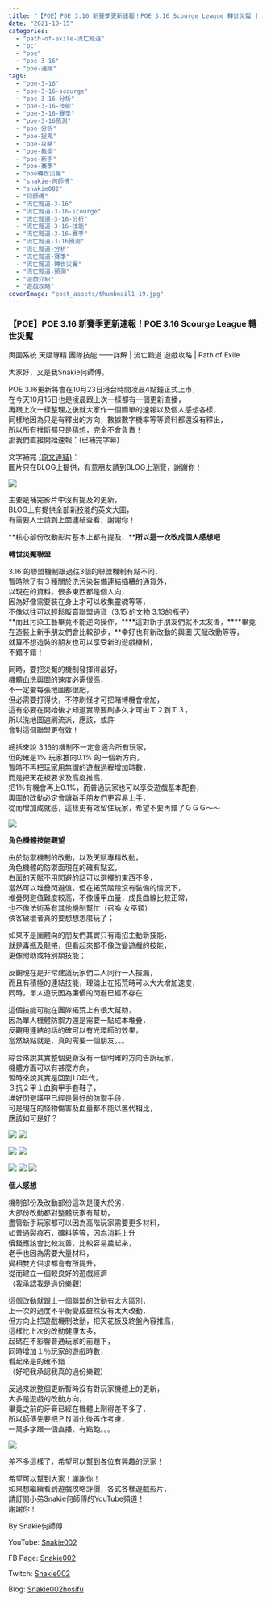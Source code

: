```yaml
---
title: "【POE】POE 3.16 新賽季更新速報！POE 3.16 Scourge League 轉世災魘 | 輿圖系統 天賦專精 團隊技能 一一詳解 | 流亡黯道 遊戲攻略 | Path of Exile"
date: "2021-10-15"
categories: 
  - "path-of-exile-流亡黯道"
  - "pc"
  - "poe"
  - "poe-3-16"
  - "poe-通識"
tags: 
  - "poe-3-16"
  - "poe-3-16-scourge"
  - "poe-3-16-分析"
  - "poe-3-16-技能"
  - "poe-3-16-賽季"
  - "poe-3-16預測"
  - "poe-分析"
  - "poe-捉鬼"
  - "poe-攻略"
  - "poe-教學"
  - "poe-新手"
  - "poe-賽季"
  - "poe轉世災魘"
  - "snakie-何師傅"
  - "snakie002"
  - "何師傅"
  - "流亡黯道-3-16"
  - "流亡黯道-3-16-scourge"
  - "流亡黯道-3-16-分析"
  - "流亡黯道-3-16-技能"
  - "流亡黯道-3-16-賽季"
  - "流亡黯道-3-16預測"
  - "流亡黯道-分析"
  - "流亡黯道-賽季"
  - "流亡黯道-轉世災魘"
  - "流亡黯道-預測"
  - "遊戲介紹"
  - "遊戲攻略"
coverImage: "post_assets/thumbnail1-19.jpg"
---
```


### 【POE】POE 3.16 新賽季更新速報！POE 3.16 Scourge League 轉世災魘  
輿圖系統 天賦專精 團隊技能 一一詳解 | 流亡黯道 遊戲攻略 | Path of Exile

  
大家好，又是我Snakie何師傅。  

  
POE 3.16更新將會在10月23日港台時間凌晨4點鐘正式上市，  
在今天10月15日也是凌晨跟上次一樣都有一個更新直播，  
再跟上次一樣整理之後就大家作一個簡單的速報以及個人感想各樣，  
同樣地因為只是有釋出的方向，數據數字機率等等資料都還沒有釋出，  
所以所有推斷都只是猜想，完全不會負責！  
那我們直接開始速報：(已補完字幕)  

  
文字補完 [(原文連結)](https://snakie002hosifu.blogspot.com/2021/10/poepoe-316-poe-316-scourge-league-path.html)：  
圖片只在BLOG上提供，有意朋友請到BLOG上瀏覽，謝謝你！  

  
![](post_assets/Path-of-Exile-Scourge-Livestream-October-2021.mp4_snapshot_20.08.239-1024x576.jpg)  

  
主要是補完影片中沒有提及的更新，  
BLOG上有提供全部新技能的英文大圖，  
有需要人士請到上面連結查看，謝謝你！  

  
**核心部份改動影片基本上都有提及，****所以這一次改成個人感想吧**  

  
**轉世災魘聯盟**  

  
3.16 的聯盟機制跟過往3個的聯盟機制有點不同，  
暫時除了有３種關於洗污染裝備連結插糟的通貨外，  
以現在的資料，很多東西都是個人向，  
因為好像需要裝在身上才可以收集靈魂等等，  
不像以往可以輕鬆販賣聯盟通貨（3.15 的文物 3.13的瓶子）  
**而且污染工藝畢竟不能逆向操作，****這對新手朋友們就不太友善，****畢竟在造裝上新手朋友們會比較卻步，**幸好也有新改動的輿圖 天賦改動等等，  
就算不想造裝的朋友也可以享受新的遊戲機制，  
不錯不錯！  

  
同時，要把災魘的機制發揮得最好，  
機體血洗輿圖的速度必需很高，  
不一定要每張地圖都很肥，  
但必需要打得快，不停刷怪才可把賭博機會增加，  
這有必要在開始後才知道實際要刷多久才可由Ｔ２到Ｔ３，  
所以洗地圖速刷流派，應該，或許  
會對這個聯盟更有效！  

  
總括來說 3.16的機制不一定會適合所有玩家，  
但的確是1% 玩家推向0.1% 的一個新方向，  
暫時不再把玩家用無謂的遊戲過程增加時數，  
而是把天花板要求及高度推高，  
把1%有機會再上0.1%，而普通玩家也可以享受遊戲基本配套，  
輿圖的改動必定會讓新手朋友們更容易上手，  
從而增加成就感，這樣更有效留住玩家，希望不要再錯了ＧＧＧ～～  

  
![](post_assets/Path-of-Exile-Scourge-Livestream-October-2021.mp4_snapshot_25.42.825-1024x576.jpg)  

  
**角色機體技能觀望**  

  
由於防禦機制的改動，以及天賦專精改動，  
角色機體的防禦面現在的確有點玄，  
右面的天賦不用閃避的話可以選擇的東西不多，  
當然可以堆疊閃避值，但在拓荒階段沒有裝備的情況下，  
堆疊閃避值難度較高，不像護甲血量，成長曲線比較正常，  
也不像法術系有其他機制幫忙（召喚 女巫類）  
俠客破壞者真的要想想怎麼玩了；  

  
如果不是團體向的朋友們其實只有兩招主動新技能，  
就是毒瓶及龍捲，但看起來都不像改變遊戲的技能，  
更像附助或特別類技能；  

  
反觀現在是非常建議玩家們二人同行一人撿漏，  
而且有積極的連結技能，理論上在拓荒時可以大大增加速度，  
同時，單人遊玩因為廉價的閃避已經不存在  

  
這個技能可能在團隊拓荒上有很大幫助，  
因為單人機體防禦力還是需要一點成本堆疊，  
反觀用連結的話的確可以有光環師的效果，  
當然缺點就是，真的需要一個朋友。。。  

  
綜合來說其實整個更新沒有一個明確的方向告訴玩家，  
機體方面可以有甚麼方向，  
暫時來說其實是回到1.0年代，  
３抗２甲１血胸甲手套鞋子，  
堆好閃避護甲已經是最好的防禦手段，  
可是現在的怪物傷害及血量都不能以舊代相比，  
應該如可是好？  

  
![](post_assets/6-PL-272x300.png) ![](post_assets/5-SL-291x300.png)  

  
![](post_assets/4-PC-300x297.png) ![](post_assets/3-TRRR-300x251.png)  

  
![](post_assets/2-TR-271x300.png) ![](post_assets/1-EB-300x297.png) ![](post_assets/7-IL-217x300.png)  

  
**個人感想**  

  
機制部份及改動部份這次是優大於劣，  
大部份改動都對整體玩家有幫助，  
盡管新手玩家都可以因為高階玩家需要更多材料，  
如普通裂痕石，礦料等等，因為消耗上升  
價錢應該會比較友善，比較容易農起來，  
老手也因為需要大量材料，  
變相雙方供求都會有所提升，  
從而建立一個較良好的遊戲經濟  
（我承認我是過份樂觀）  

  
這個改動就跟上一個聯盟的改動有太大區別，  
上一次的過度不平衡變成雖然沒有太大改動，  
但方向上把遊戲機制改動，把天花板及終盤內容推高，  
這樣比上次的改動健康太多，  
起碼在不影響普通玩家的前題下，  
同時增加１％玩家的遊戲時數，  
看起來是的確不錯  
（好吧我承認我真的過份樂觀）  

  
反過來說整個更新暫時沒有對玩家機體上的更新，  
大多是遊戲的改動方向，  
畢竟之前的牙膏已經在機體上劑得差不多了，  
所以師傅先要把ＰＮ消化後再作考慮，  
一萬多字跟一個直播，有點飽。。。  

  
![](post_assets/Path-of-Exile-Scourge-Livestream-October-2021.mp4_snapshot_25.42.825-1024x576.jpg)  

  
差不多這樣了，希望可以幫到各位有興趣的玩家！  

  
希望可以幫到大家！謝謝你！  
如果想繼續看到遊戲攻略評價，各式各樣遊戲影片，  
請訂閱小弟Snakie何師傅的YouTube頻道！  
謝謝你！  

  
By Snakie何師傅  

  
YouTube: [Snakie002](https://www.youtube.com/c/Snakie002/)  

  
FB Page: [Snakie002](https://www.facebook.com/Snakie002/)  

  
Twitch: [Snakie002](https://www.twitch.tv/snakie002/)  

  
Blog: [Snakie002hosifu](https://snakie002hosifu.blog/)
